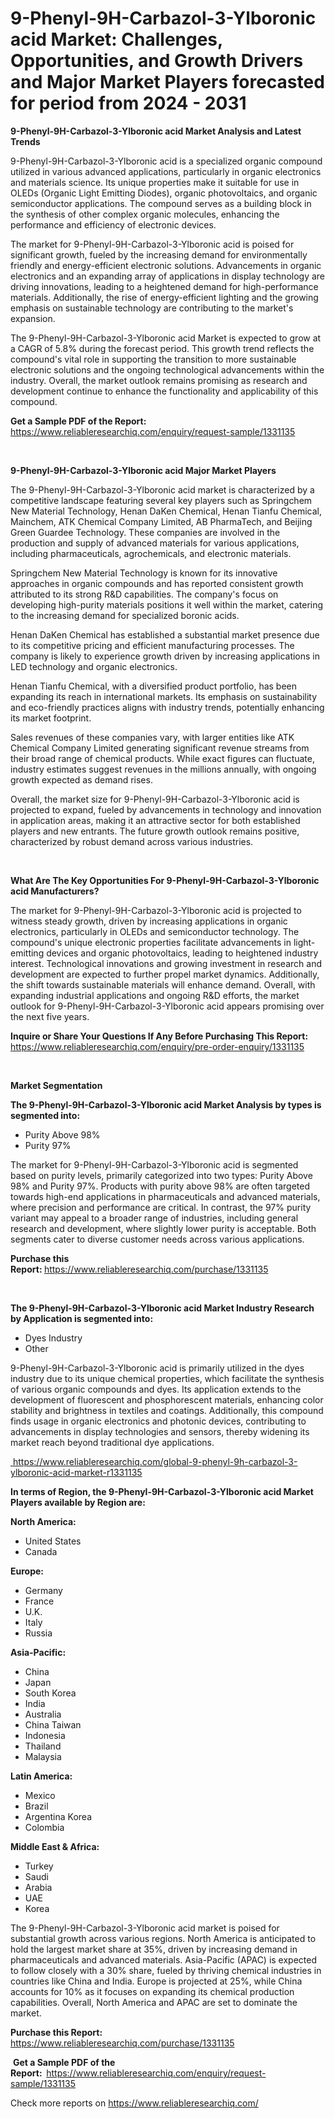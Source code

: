 <p><h1>9-Phenyl-9H-Carbazol-3-Ylboronic acid Market: Challenges, Opportunities, and Growth Drivers and Major Market Players forecasted for period from 2024 - 2031</h1></p><p><strong>9-Phenyl-9H-Carbazol-3-Ylboronic acid Market Analysis and Latest Trends</strong></p>
<p><p>9-Phenyl-9H-Carbazol-3-Ylboronic acid is a specialized organic compound utilized in various advanced applications, particularly in organic electronics and materials science. Its unique properties make it suitable for use in OLEDs (Organic Light Emitting Diodes), organic photovoltaics, and organic semiconductor applications. The compound serves as a building block in the synthesis of other complex organic molecules, enhancing the performance and efficiency of electronic devices.</p><p>The market for 9-Phenyl-9H-Carbazol-3-Ylboronic acid is poised for significant growth, fueled by the increasing demand for environmentally friendly and energy-efficient electronic solutions. Advancements in organic electronics and an expanding array of applications in display technology are driving innovations, leading to a heightened demand for high-performance materials. Additionally, the rise of energy-efficient lighting and the growing emphasis on sustainable technology are contributing to the market's expansion.</p><p>The 9-Phenyl-9H-Carbazol-3-Ylboronic acid Market is expected to grow at a CAGR of 5.8% during the forecast period. This growth trend reflects the compound's vital role in supporting the transition to more sustainable electronic solutions and the ongoing technological advancements within the industry. Overall, the market outlook remains promising as research and development continue to enhance the functionality and applicability of this compound.</p></p>
<p><strong>Get a Sample PDF of the Report:&nbsp;</strong> <a href="https://www.reliableresearchiq.com/enquiry/request-sample/1331135?utm_campaign=1088&utm_medium=2&utm_source=Github&utm_content=ia&utm_term=31122024&utm_id=9-phenyl-9h-carbazol-3-ylboronic-acid">https://www.reliableresearchiq.com/enquiry/request-sample/1331135</a></p>
<p>&nbsp;</p>
<p><strong>9-Phenyl-9H-Carbazol-3-Ylboronic acid Major Market Players</strong></p>
<p><p>The 9-Phenyl-9H-Carbazol-3-Ylboronic acid market is characterized by a competitive landscape featuring several key players such as Springchem New Material Technology, Henan DaKen Chemical, Henan Tianfu Chemical, Mainchem, ATK Chemical Company Limited, AB PharmaTech, and Beijing Green Guardee Technology. These companies are involved in the production and supply of advanced materials for various applications, including pharmaceuticals, agrochemicals, and electronic materials.</p><p>Springchem New Material Technology is known for its innovative approaches in organic compounds and has reported consistent growth attributed to its strong R&D capabilities. The company's focus on developing high-purity materials positions it well within the market, catering to the increasing demand for specialized boronic acids.</p><p>Henan DaKen Chemical has established a substantial market presence due to its competitive pricing and efficient manufacturing processes. The company is likely to experience growth driven by increasing applications in LED technology and organic electronics.</p><p>Henan Tianfu Chemical, with a diversified product portfolio, has been expanding its reach in international markets. Its emphasis on sustainability and eco-friendly practices aligns with industry trends, potentially enhancing its market footprint.</p><p>Sales revenues of these companies vary, with larger entities like ATK Chemical Company Limited generating significant revenue streams from their broad range of chemical products. While exact figures can fluctuate, industry estimates suggest revenues in the millions annually, with ongoing growth expected as demand rises.</p><p>Overall, the market size for 9-Phenyl-9H-Carbazol-3-Ylboronic acid is projected to expand, fueled by advancements in technology and innovation in application areas, making it an attractive sector for both established players and new entrants. The future growth outlook remains positive, characterized by robust demand across various industries.</p></p>
<p>&nbsp;</p>
<p><strong>What Are The Key Opportunities For 9-Phenyl-9H-Carbazol-3-Ylboronic acid Manufacturers?</strong></p>
<p><p>The market for 9-Phenyl-9H-Carbazol-3-Ylboronic acid is projected to witness steady growth, driven by increasing applications in organic electronics, particularly in OLEDs and semiconductor technology. The compound's unique electronic properties facilitate advancements in light-emitting devices and organic photovoltaics, leading to heightened industry interest. Technological innovations and growing investment in research and development are expected to further propel market dynamics. Additionally, the shift towards sustainable materials will enhance demand. Overall, with expanding industrial applications and ongoing R&D efforts, the market outlook for 9-Phenyl-9H-Carbazol-3-Ylboronic acid appears promising over the next five years.</p></p>
<p><strong>Inquire or Share Your Questions If Any Before Purchasing This Report:</strong> <a href="https://www.reliableresearchiq.com/enquiry/pre-order-enquiry/1331135?utm_campaign=1088&utm_medium=2&utm_source=Github&utm_content=ia&utm_term=31122024&utm_id=9-phenyl-9h-carbazol-3-ylboronic-acid">https://www.reliableresearchiq.com/enquiry/pre-order-enquiry/1331135</a></p>
<p>&nbsp;</p>
<p><strong>Market Segmentation</strong></p>
<p><strong>The 9-Phenyl-9H-Carbazol-3-Ylboronic acid Market Analysis by types is segmented into:</strong></p>
<p><ul><li>Purity Above 98%</li><li>Purity 97%</li></ul></p>
<p><p>The market for 9-Phenyl-9H-Carbazol-3-Ylboronic acid is segmented based on purity levels, primarily categorized into two types: Purity Above 98% and Purity 97%. Products with purity above 98% are often targeted towards high-end applications in pharmaceuticals and advanced materials, where precision and performance are critical. In contrast, the 97% purity variant may appeal to a broader range of industries, including general research and development, where slightly lower purity is acceptable. Both segments cater to diverse customer needs across various applications.</p></p>
<p><strong>Purchase this Report:&nbsp;</strong><a href="https://www.reliableresearchiq.com/purchase/1331135?utm_campaign=1088&utm_medium=2&utm_source=Github&utm_content=ia&utm_term=31122024&utm_id=9-phenyl-9h-carbazol-3-ylboronic-acid">https://www.reliableresearchiq.com/purchase/1331135</a></p>
<p>&nbsp;</p>
<p><strong>The 9-Phenyl-9H-Carbazol-3-Ylboronic acid Market Industry Research by Application is segmented into:</strong></p>
<p><ul><li>Dyes Industry</li><li>Other</li></ul></p>
<p><p>9-Phenyl-9H-Carbazol-3-Ylboronic acid is primarily utilized in the dyes industry due to its unique chemical properties, which facilitate the synthesis of various organic compounds and dyes. Its application extends to the development of fluorescent and phosphorescent materials, enhancing color stability and brightness in textiles and coatings. Additionally, this compound finds usage in organic electronics and photonic devices, contributing to advancements in display technologies and sensors, thereby widening its market reach beyond traditional dye applications.</p></p>
<p><a href="https://www.reliableresearchiq.com/global-9-phenyl-9h-carbazol-3-ylboronic-acid-market-r1331135?utm_campaign=1088&utm_medium=2&utm_source=Github&utm_content=ia&utm_term=31122024&utm_id=9-phenyl-9h-carbazol-3-ylboronic-acid">&nbsp;https://www.reliableresearchiq.com/global-9-phenyl-9h-carbazol-3-ylboronic-acid-market-r1331135</a></p>
<p><strong>In terms of Region, the 9-Phenyl-9H-Carbazol-3-Ylboronic acid Market Players available by Region are:</strong></p>
<p>
    <p> <strong> North America: </strong>
        <ul>
            <li>United States</li>
            <li>Canada</li>
        </ul>
        </p> 
    <p> <strong> Europe: </strong>
        <ul>
            <li>Germany</li>
            <li>France</li>
            <li>U.K.</li>
            <li>Italy</li>
            <li>Russia</li>
        </ul>
        </p> 
    <p> <strong> Asia-Pacific: </strong>
        <ul>
            <li>China</li>
            <li>Japan</li>
            <li>South Korea</li>
            <li>India</li>
            <li>Australia</li>
            <li>China Taiwan</li>
            <li>Indonesia</li>
            <li>Thailand</li>
            <li>Malaysia</li>
        </ul>
        </p> 
    <p> <strong> Latin America: </strong>
        <ul>
            <li>Mexico</li>
            <li>Brazil</li>
            <li>Argentina Korea</li>
            <li>Colombia</li>
        </ul>
        </p> 
    <p> <strong> Middle East & Africa: </strong>
        <ul>
            <li>Turkey</li>
            <li>Saudi</li>
            <li>Arabia</li>
            <li>UAE</li>
            <li>Korea</li>
        </ul>
    </p>
    </p>
<p><p>The 9-Phenyl-9H-Carbazol-3-Ylboronic acid market is poised for substantial growth across various regions. North America is anticipated to hold the largest market share at 35%, driven by increasing demand in pharmaceuticals and advanced materials. Asia-Pacific (APAC) is expected to follow closely with a 30% share, fueled by thriving chemical industries in countries like China and India. Europe is projected at 25%, while China accounts for 10% as it focuses on expanding its chemical production capabilities. Overall, North America and APAC are set to dominate the market.</p></p>
<p><strong>Purchase this Report: </strong><a href="https://www.reliableresearchiq.com/purchase/1331135?utm_campaign=1088&utm_medium=2&utm_source=Github&utm_content=ia&utm_term=31122024&utm_id=9-phenyl-9h-carbazol-3-ylboronic-acid">https://www.reliableresearchiq.com/purchase/1331135</a></p>
<p>&nbsp;<strong>Get a Sample PDF of the Report:&nbsp;&nbsp;</strong><a href="https://www.reliableresearchiq.com/enquiry/request-sample/1331135?utm_campaign=1088&utm_medium=2&utm_source=Github&utm_content=ia&utm_term=31122024&utm_id=9-phenyl-9h-carbazol-3-ylboronic-acid">https://www.reliableresearchiq.com/enquiry/request-sample/1331135</a></p>
<p><strong></strong></p>
<p>Check more reports on <a href="https://www.reliableresearchiq.com/?utm_campaign=1088&utm_medium=2&utm_source=Github&utm_content=ia&utm_term=31122024&utm_id=9-phenyl-9h-carbazol-3-ylboronic-acid">https://www.reliableresearchiq.com/</a></p>